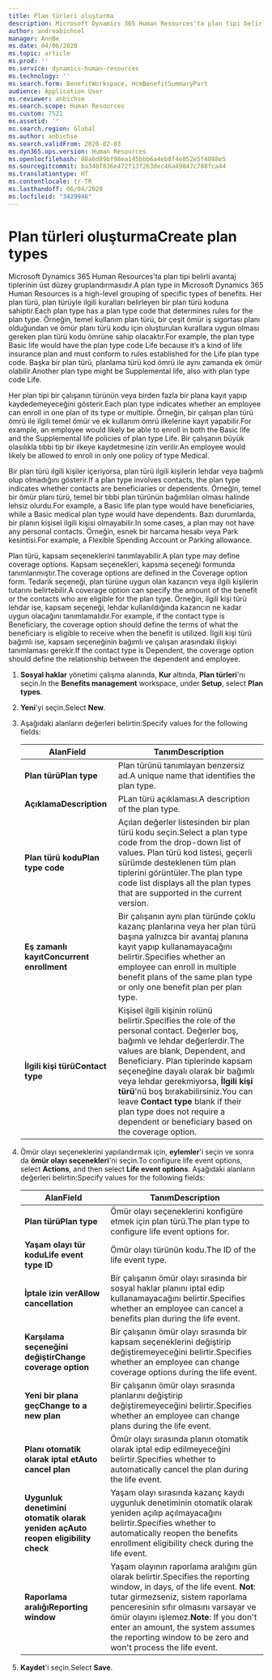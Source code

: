 ```yaml
---
title: Plan türleri oluşturma
description: Microsoft Dynamics 365 Human Resources'ta plan tipi belirli avantaj tiplerinin üst düzey gruplandırmasıdır. Her plan türü, plan türüyle ilgili kuralları belirleyen bir plan türü koduna sahiptir.
author: andreabichsel
manager: AnnBe
ms.date: 04/06/2020
ms.topic: article
ms.prod: ''
ms.service: dynamics-human-resources
ms.technology: ''
ms.search.form: BenefitWorkspace, HcmBenefitSummaryPart
audience: Application User
ms.reviewer: anbichse
ms.search.scope: Human Resources
ms.custom: 7521
ms.assetid: ''
ms.search.region: Global
ms.author: anbichse
ms.search.validFrom: 2020-02-03
ms.dyn365.ops.version: Human Resources
ms.openlocfilehash: 88a6d89bf98ea145bbb6a4eb8f4e052e5f4088e5
ms.sourcegitcommit: ba340f836e472f13f263dec46a49847c788fca44
ms.translationtype: HT
ms.contentlocale: tr-TR
ms.lasthandoff: 06/04/2020
ms.locfileid: "3429946"
---
```

# <a name="create-plan-types"></a><span data-ttu-id="bb566-104">Plan türleri oluşturma</span><span class="sxs-lookup"><span data-stu-id="bb566-104">Create plan types</span></span>

<span data-ttu-id="bb566-105">Microsoft Dynamics 365 Human Resources'ta plan tipi belirli avantaj tiplerinin üst düzey gruplandırmasıdır.</span><span class="sxs-lookup"><span data-stu-id="bb566-105">A plan type in Microsoft Dynamics 365 Human Resources is a high-level grouping of specific types of benefits.</span></span> <span data-ttu-id="bb566-106">Her plan türü, plan türüyle ilgili kuralları belirleyen bir plan türü koduna sahiptir.</span><span class="sxs-lookup"><span data-stu-id="bb566-106">Each plan type has a plan type code that determines rules for the plan type.</span></span> <span data-ttu-id="bb566-107">Örneğin, temel kullanım plan türü, bir çeşit ömür iş sigortası planı olduğundan ve ömür planı türü kodu için oluşturulan kurallara uygun olması gereken plan türü kodu ömrüne sahip olacaktır.</span><span class="sxs-lookup"><span data-stu-id="bb566-107">For example, the plan type Basic life would have the plan type code Life because it’s a kind of life insurance plan and must conform to rules established for the Life plan type code.</span></span> <span data-ttu-id="bb566-108">Başka bir plan türü, planlama türü kod ömrü ile aynı zamanda ek ömür olabilir.</span><span class="sxs-lookup"><span data-stu-id="bb566-108">Another plan type might be Supplemental life, also with plan type code Life.</span></span>

<span data-ttu-id="bb566-109">Her plan tipi bir çalışanın türünün veya birden fazla bir plana kayıt yapıp kaydedemeyeceğini gösterir.</span><span class="sxs-lookup"><span data-stu-id="bb566-109">Each plan type indicates whether an employee can enroll in one plan of its type or multiple.</span></span> <span data-ttu-id="bb566-110">Örneğin, bir çalışan plan türü ömrü ile ilgili temel ömür ve ek kullanım ömrü ilkelerine kayıt yapabilir.</span><span class="sxs-lookup"><span data-stu-id="bb566-110">For example, an employee would likely be able to enroll in both the Basic life and the Supplemental life policies of plan type Life.</span></span> <span data-ttu-id="bb566-111">Bir çalışanın büyük olasılıkla tıbbi tip bir ilkeye kaydetmesine izin verilir.</span><span class="sxs-lookup"><span data-stu-id="bb566-111">An employee would likely be allowed to enroll in only one policy of type Medical.</span></span>

<span data-ttu-id="bb566-112">Bir plan türü ilgili kişiler içeriyorsa, plan türü ilgili kişilerin lehdar veya bağımlı olup olmadığını gösterir.</span><span class="sxs-lookup"><span data-stu-id="bb566-112">If a plan type involves contacts, the plan type indicates whether contacts are beneficiaries or dependents.</span></span> <span data-ttu-id="bb566-113">Örneğin, temel bir ömür planı türü, temel bir tıbbi plan türünün bağımlıları olması halinde lehsiz olurdu.</span><span class="sxs-lookup"><span data-stu-id="bb566-113">For example, a Basic life plan type would have beneficiaries, while a Basic medical plan type would have dependents.</span></span> <span data-ttu-id="bb566-114">Bazı durumlarda, bir planın kişisel ilgili kişisi olmayabilir.</span><span class="sxs-lookup"><span data-stu-id="bb566-114">In some cases, a plan may not have any personal contacts.</span></span> <span data-ttu-id="bb566-115">Örneğin, esnek bir harcama hesabı veya Park kesintisi.</span><span class="sxs-lookup"><span data-stu-id="bb566-115">For example, a Flexible Spending Account or Parking allowance.</span></span>

<span data-ttu-id="bb566-116">Plan türü, kapsam seçeneklerini tanımlayabilir.</span><span class="sxs-lookup"><span data-stu-id="bb566-116">A plan type may define coverage options.</span></span> <span data-ttu-id="bb566-117">Kapsam seçenekleri, kapsma seçeneği formunda tanımlanmıştır.</span><span class="sxs-lookup"><span data-stu-id="bb566-117">The coverage options are defined in the Coverage option form.</span></span> <span data-ttu-id="bb566-118">Tedarik seçeneği, plan türüne uygun olan kazancın veya ilgili kişilerin tutarını belirtebilir.</span><span class="sxs-lookup"><span data-stu-id="bb566-118">A coverage option can specify the amount of the benefit or the contacts who are eligible for the plan type.</span></span> <span data-ttu-id="bb566-119">Örneğin, ilgili kişi türü lehdar ise, kapsam seçeneği, lehdar kullanıldığında kazancın ne kadar uygun olacağını tanımlamalıdır.</span><span class="sxs-lookup"><span data-stu-id="bb566-119">For example, if the contact type is Beneficiary, the coverage option should define the terms of what the beneficiary is eligible to receive when the benefit is utilized.</span></span> <span data-ttu-id="bb566-120">İlgili kişi türü bağımlı ise, kapsam seçeneğinin bağımlı ve çalışan arasındaki ilişkiyi tanımlaması gerekir.</span><span class="sxs-lookup"><span data-stu-id="bb566-120">If the contact type is Dependent, the coverage option should define the relationship between the dependent and employee.</span></span> 

1. <span data-ttu-id="bb566-121">**Sosyal haklar** yönetimi çalışma alanında, **Kur** altında, **Plan türleri**'nı seçin.</span><span class="sxs-lookup"><span data-stu-id="bb566-121">In the **Benefits management** workspace, under **Setup**, select **Plan types**.</span></span>

2. <span data-ttu-id="bb566-122">**Yeni**'yi seçin.</span><span class="sxs-lookup"><span data-stu-id="bb566-122">Select **New**.</span></span>

3. <span data-ttu-id="bb566-123">Aşağıdaki alanların değerleri belirtin:</span><span class="sxs-lookup"><span data-stu-id="bb566-123">Specify values for the following fields:</span></span>

   | <span data-ttu-id="bb566-124">Alan</span><span class="sxs-lookup"><span data-stu-id="bb566-124">Field</span></span> | <span data-ttu-id="bb566-125">Tanım</span><span class="sxs-lookup"><span data-stu-id="bb566-125">Description</span></span> |
   | --- | --- |
   | <span data-ttu-id="bb566-126">**Plan türü**</span><span class="sxs-lookup"><span data-stu-id="bb566-126">**Plan type**</span></span> | <span data-ttu-id="bb566-127">Plan türünü tanımlayan benzersiz ad.</span><span class="sxs-lookup"><span data-stu-id="bb566-127">A unique name that identifies the plan type.</span></span> |
   | <span data-ttu-id="bb566-128">**Açıklama**</span><span class="sxs-lookup"><span data-stu-id="bb566-128">**Description**</span></span> | <span data-ttu-id="bb566-129">PLan türü açıklaması.</span><span class="sxs-lookup"><span data-stu-id="bb566-129">A description of the plan type.</span></span> |
   | <span data-ttu-id="bb566-130">**Plan türü kodu**</span><span class="sxs-lookup"><span data-stu-id="bb566-130">**Plan type code**</span></span> | <span data-ttu-id="bb566-131">Açılan değerler listesinden bir plan türü kodu seçin.</span><span class="sxs-lookup"><span data-stu-id="bb566-131">Select a plan type code from the drop-down list of values.</span></span> <span data-ttu-id="bb566-132">Plan türü kod listesi, geçerli sürümde desteklenen tüm plan tiplerini görüntüler.</span><span class="sxs-lookup"><span data-stu-id="bb566-132">The plan type code list displays all the plan types that are supported in the current version.</span></span> |
   | <span data-ttu-id="bb566-133">**Eş zamanlı kayıt**</span><span class="sxs-lookup"><span data-stu-id="bb566-133">**Concurrent enrollment**</span></span> | <span data-ttu-id="bb566-134">Bir çalışanın aynı plan türünde çoklu kazanç planlarına veya her plan türü başına yalnızca bir avantaj planına kayıt yapıp kullanamayacağını belirtir.</span><span class="sxs-lookup"><span data-stu-id="bb566-134">Specifies whether an employee can enroll in multiple benefit plans of the same plan type or only one benefit plan per plan type.</span></span> |
   | <span data-ttu-id="bb566-135">**İlgili kişi türü**</span><span class="sxs-lookup"><span data-stu-id="bb566-135">**Contact type**</span></span> | <span data-ttu-id="bb566-136">Kişisel ilgili kişinin rolünü belirtir.</span><span class="sxs-lookup"><span data-stu-id="bb566-136">Specifies the role of the personal contact.</span></span> <span data-ttu-id="bb566-137">Değerler boş, bağımlı ve lehdar değerlerdir.</span><span class="sxs-lookup"><span data-stu-id="bb566-137">The values are blank, Dependent, and Beneficiary.</span></span> <span data-ttu-id="bb566-138">Plan tiplerinde kapsam seçeneğine dayalı olarak bir bağımlı veya lehdar gerekmiyorsa, **İlgili kişi türü**'nü boş bırakabilirsiniz.</span><span class="sxs-lookup"><span data-stu-id="bb566-138">You can leave **Contact type** blank if their plan type does not require a dependent or beneficiary based on the coverage option.</span></span> |

4. <span data-ttu-id="bb566-139">Ömür olayı seçeneklerini yapılandırmak için, **eylemler**'i seçin ve sonra da **ömür olayı seçenekleri**'ni seçin.</span><span class="sxs-lookup"><span data-stu-id="bb566-139">To configure life event options, select **Actions**, and then select **Life event options**.</span></span> <span data-ttu-id="bb566-140">Aşağıdaki alanların değerleri belirtin:</span><span class="sxs-lookup"><span data-stu-id="bb566-140">Specify values for the following fields:</span></span>

   | <span data-ttu-id="bb566-141">Alan</span><span class="sxs-lookup"><span data-stu-id="bb566-141">Field</span></span> | <span data-ttu-id="bb566-142">Tanım</span><span class="sxs-lookup"><span data-stu-id="bb566-142">Description</span></span> |
   | --- | --- |
   | <span data-ttu-id="bb566-143">**Plan türü**</span><span class="sxs-lookup"><span data-stu-id="bb566-143">**Plan type**</span></span> | <span data-ttu-id="bb566-144">Ömür olayı seçeneklerini konfigüre etmek için plan türü.</span><span class="sxs-lookup"><span data-stu-id="bb566-144">The plan type to configure life event options for.</span></span> |
   | <span data-ttu-id="bb566-145">**Yaşam olayı tür kodu**</span><span class="sxs-lookup"><span data-stu-id="bb566-145">**Life event type ID**</span></span> | <span data-ttu-id="bb566-146">Ömür olayı türünün kodu.</span><span class="sxs-lookup"><span data-stu-id="bb566-146">The ID of the life event type.</span></span> |
   | <span data-ttu-id="bb566-147">**İptale izin ver**</span><span class="sxs-lookup"><span data-stu-id="bb566-147">**Allow cancellation**</span></span> | <span data-ttu-id="bb566-148">Bir çalışanın ömür olayı sırasında bir sosyal haklar planını iptal edip kullanamayacağını belirtir.</span><span class="sxs-lookup"><span data-stu-id="bb566-148">Specifies whether an employee can cancel a benefits plan during the life event.</span></span> |
   | <span data-ttu-id="bb566-149">**Karşılama seçeneğini değiştir**</span><span class="sxs-lookup"><span data-stu-id="bb566-149">**Change coverage option**</span></span> | <span data-ttu-id="bb566-150">Bir çalışanın ömür olayı sırasında bir kapsam seçeneklerini değiştirip değiştiremeyeceğini belirtir.</span><span class="sxs-lookup"><span data-stu-id="bb566-150">Specifies whether an employee can change coverage options during the life event.</span></span> |
   | <span data-ttu-id="bb566-151">**Yeni bir plana geç**</span><span class="sxs-lookup"><span data-stu-id="bb566-151">**Change to a new plan**</span></span> | <span data-ttu-id="bb566-152">Bir çalışanın ömür olayı sırasında planlarını değiştirip değiştiremeyeceğini belirtir.</span><span class="sxs-lookup"><span data-stu-id="bb566-152">Specifies whether an employee can change plans during the life event.</span></span> |
   | <span data-ttu-id="bb566-153">**Planı otomatik olarak iptal et**</span><span class="sxs-lookup"><span data-stu-id="bb566-153">**Auto cancel plan**</span></span> | <span data-ttu-id="bb566-154">Ömür olayı sırasında planın otomatik olarak iptal edip edilmeyeceğini belirtir.</span><span class="sxs-lookup"><span data-stu-id="bb566-154">Specifies whether to automatically cancel the plan during the life event.</span></span> |
   | <span data-ttu-id="bb566-155">**Uygunluk denetimini otomatik olarak yeniden aç**</span><span class="sxs-lookup"><span data-stu-id="bb566-155">**Auto reopen eligibility check**</span></span> | <span data-ttu-id="bb566-156">Yaşam olayı sırasında kazanç kaydı uygunluk denetiminin otomatik olarak yeniden açılıp açılmayacağını belirtir.</span><span class="sxs-lookup"><span data-stu-id="bb566-156">Specifies whether to automatically reopen the benefits enrollment eligibility check during the life event.</span></span> |
   | <span data-ttu-id="bb566-157">**Raporlama aralığı**</span><span class="sxs-lookup"><span data-stu-id="bb566-157">**Reporting window**</span></span> | <span data-ttu-id="bb566-158">Yaşam olayının raporlama aralığını gün olarak belirtir.</span><span class="sxs-lookup"><span data-stu-id="bb566-158">Specifies the reporting window, in days, of the life event.</span></span> <span data-ttu-id="bb566-159">**Not**: tutar girmezseniz, sistem raporlama penceresinin sıfır olmasını varsayar ve ömür olayını işlemez.</span><span class="sxs-lookup"><span data-stu-id="bb566-159">**Note**: If you don't enter an amount, the system assumes the reporting window to be zero and won't process the life event.</span></span> |

5. <span data-ttu-id="bb566-160">**Kaydet**'i seçin.</span><span class="sxs-lookup"><span data-stu-id="bb566-160">Select **Save**.</span></span> 
